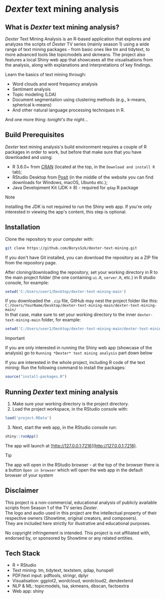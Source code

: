 # *Dexter* text mining analysis

## What is *Dexter* text mining analysis?
*Dexter* Text Mining Analysis is an R-based application that explores and analyzes the scripts of *Dexter* TV series (mainly season 1) using a wide range of text mining packages - from basic ones like tm and tidytext, to more advanced tools like topicmodels and skmeans. The project also features a local Shiny web app that showcases all the visualisations from the analysis, along with explanations and interpretations of key findings.

Learn the basics of text mining through:
- Word clouds and word frequency analysis  
- Sentiment analysis  
- Topic modeling (LDA)  
- Document segmentation using clustering methods (e.g., k-means, spherical k-means)  
- And other natural language processing techniques in R.

And one more thing: *tonight's the night*...

## Build Prerequisites
*Dexter* text mining analysis's build environment requires a couple of R packages in order to work, but before that make sure that you have downloaded and using:
- R 3.6.0+ from [CRAN](https://cran.rstudio.com/) (located at the top, in the `Download and install R` tab);
- RStudio Desktop from [Posit](https://posit.co/download/rstudio-desktop/) (in the middle of the website you can find downloads for Windows, macOS, Ubuntu etc.);
- Java Development Kit (JDK ≥ 8) - required for `qdap` R package
> [!NOTE]
> Installing the JDK is not required to run the Shiny web app. If you're only interested in viewing the app's content, this step is optional.

## Installation
Clone the repository to your computer with:
```sh
git clone https://github.com/BorysSzk/dexter-text-mining.git
```
If you don't have Git installed, you can download the repository as a ZIP file from the repository page.

After cloning/downloading the repository, set your working directory in R to the main project folder (the one containing `ui.R`, `server.R`, etc.) in R studio console, for example:
```r
setwd('C:/Users/user1/Desktop/dexter-text-mining-main')
```
If you downloaded the `.zip` file, GitHub may nest the project folder like this:  
`C:/Users/YourName/Desktop/dexter-text-mining-main/dexter-text-mining-main/`  
In that case, make sure to set your working directory to the inner `dexter-text-mining-main` folder, for example:
```r
setwd('C:/Users/user1/Desktop/dexter-text-mining-main/dexter-text-mining-main')
```

> [!IMPORTANT]
> If you are only interested in running the Shiny web app (showcase of the analysis) go to `Running *Dexter* text mining analysis` part down below

If you are interested in the whole project, including R code of the text mining:
Run the following command to install the packages:
```r
source("install-packages.R")
```

## Running *Dexter* text mining analysis
1. Make sure your working directory is the project directory.
2. Load the project workspace, in the RStudio console with:
```r
load('project.RData')
```
3. Next, start the web app, in the RStudio console run:
```r
shiny::runApp()
```
The app will launch at [http://127.0.0.1:7216](http://127.0.0.1:7216).
> [!TIP]
> The app will open in the RStudio browser - at the top of the browser there is a button `Open in browser` which will open the web app in the default browser of your system

## Disclaimer
This project is a non-commercial, educational analysis of publicly available scripts from Season 1 of the TV series *Dexter*.  
The logo and audio used in this project are the intellectual property of their respective owners (Showtime, original creators, and composers).  
They are included here strictly for illustrative and educational purposes.

No copyright infringement is intended. This project is not affiliated with, endorsed by, or sponsored by Showtime or any related entities.

## Tech Stack
* R + RStudio
* Text mining: tm, tidytext, textstem, qdap, hunspell
* PDF/text input: pdftools, stringr, dplyr
* Visualisation: ggplot2, wordcloud, wordcloud2, dendextend
* NLP & ML: topicmodels, lsa, skmeans, dbscan, factoextra
* Web app: shiny
